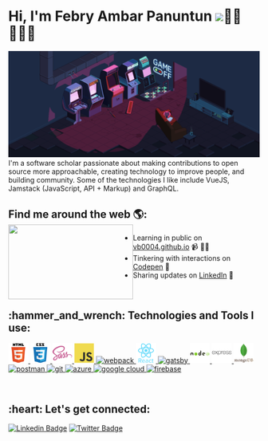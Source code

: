 # Hi, I'm Febry Ambar Panuntun <img src="https://user-images.githubusercontent.com/42378118/110234147-e3259600-7f4e-11eb-95be-0c4047144dea.gif" width="30">👋🏾 👩🏾‍💻

<img src="https://raw.githubusercontent.com/vb0004/vb0004/master/game-off-2021.gif" alt="banner that says Febry Ambar Panuntun Powell - software engineer">
I'm a software scholar passionate about making contributions to open source more approachable, creating technology to improve people, and building community. Some of the technologies I like include VueJS, Jamstack (JavaScript, API + Markup) and GraphQL.


## Find me around the web 🌎: <a href="https://github.com/sponsors/vb0004"><img align="left" width="250" height="150" src="https://media.giphy.com/media/SWoSkN6DxTszqIKEqv/giphy.gif"></a>
- Learning in public on <a href="https://vb0004.github.io">vb0004.github.io</a> 📹 ✍🏾
- Tinkering with interactions on <a href="https://codepen.io/vb0004"> Codepen</a> 🏓
- Sharing updates on <a href="https://www.linkedin.com/in/febry-ambar-panuntun-61a88461/">LinkedIn</a> 💼
<br>
<h2 align="left">:hammer_and_wrench: Technologies and Tools I use:</h2>
<p align="left">
	<a href="https://www.w3.org/html/" target="_blank"> <img src="https://raw.githubusercontent.com/devicons/devicon/master/icons/html5/html5-original-wordmark.svg" alt="html5" width="40" height="40"/> </a>
	<a href="https://www.w3schools.com/css/" target="_blank"> <img src="https://raw.githubusercontent.com/devicons/devicon/master/icons/css3/css3-original-wordmark.svg" alt="css3" width="40" height="40"/> </a>
	<a href="https://sass-lang.com" target="_blank"> <img src="https://raw.githubusercontent.com/devicons/devicon/master/icons/sass/sass-original.svg" alt="sass" width="40" height="40"/> </a>
	<a href="https://developer.mozilla.org/en-US/docs/Web/JavaScript" target="_blank"> <img src="https://raw.githubusercontent.com/devicons/devicon/master/icons/javascript/javascript-original.svg" alt="javascript" width="40" height="40"/> </a>
	<a href="https://webpack.js.org/" target="_blank"> <img src="https://www.vectorlogo.zone/logos/js_webpack/js_webpack-icon.svg" alt="webpack" width="40" height="40"/> </a>
	<a href="https://reactjs.org/" target="_blank"> <img src="https://raw.githubusercontent.com/devicons/devicon/master/icons/react/react-original-wordmark.svg" alt="react" width="40" height="40"/> </a>
	<a href="https://www.gatsbyjs.com/" target="_blank"> <img src="https://www.vectorlogo.zone/logos/gatsbyjs/gatsbyjs-icon.svg" alt="gatsby" width="40" height="40"/> </a>
	<a href="https://nodejs.org" target="_blank"> <img src="https://raw.githubusercontent.com/devicons/devicon/master/icons/nodejs/nodejs-original-wordmark.svg" alt="nodejs" width="40" height="40"/> </a>
	<a href="https://expressjs.com" target="_blank"> <img src="https://raw.githubusercontent.com/devicons/devicon/master/icons/express/express-original-wordmark.svg" alt="express" width="40" height="40"/> </a>
	<a href="https://www.mongodb.com/" target="_blank"> <img src="https://raw.githubusercontent.com/devicons/devicon/master/icons/mongodb/mongodb-original-wordmark.svg" alt="mongodb" width="40" height="40"/> </a>
	<a href="https://www.postman.com/" target="_blank"> <img src="https://www.vectorlogo.zone/logos/getpostman/getpostman-icon.svg" alt="postman" width="40" height="40"/> </a>
	<a href="https://git-scm.com/" target="_blank"> <img src="https://www.vectorlogo.zone/logos/git-scm/git-scm-icon.svg" alt="git" width="40" height="40"/> </a>
	<a href="https://azure.microsoft.com/en-us/" target="_blank"> <img src="https://www.vectorlogo.zone/logos/microsoft_azure/microsoft_azure-icon.svg" alt="azure" width="40" height="40"/> </a>
	<a href="https://cloud.google.com/" target="_blank"> <img src="https://www.vectorlogo.zone/logos/google_cloud/google_cloud-icon.svg" alt="google cloud" width="40" height="40"/> </a>
	<a href="https://firebase.google.com/" target="_blank"> <img src="https://www.vectorlogo.zone/logos/firebase/firebase-icon.svg" alt="firebase" width="40" height="40"/> </a>
</p>
<br>
<h2 align="left">:heart: Let's get connected:</h2>

[![Linkedin Badge](https://img.shields.io/badge/-Febry%20Ambar%20Panuntun-blue?style=flat-square&logo=Linkedin&logoColor=white&link=https://www.linkedin.com/in/febry-ambar-panuntun-61a88461/)](https://www.linkedin.com/in/febry-ambar-panuntun-61a88461)
[![Twitter Badge](https://img.shields.io/badge/-@VB_Illustrator-1ca0f1?style=flat-square&labelColor=1ca0f1&logo=twitter&logoColor=white&link=https://twitter.com/VB_Illustrator)](https://twitter.com/VB_Illustrator) 